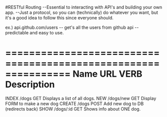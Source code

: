 #RESTful Routing
--Essential to interacting with API's and building your own app.
--Just a protocol, so you can (technically) do whatever you want, but
  it's a good idea to follow this since everyone should.

ex.) api.github.com/users -- get's all the users from github api 
                          -- predictable and easy to use.

===============================================================
Name     URL          VERB     Description
===============================================================
INDEX   /dogs         GET      Displays a list of all dogs. 
NEW     /dogs/new     GET      Display FORM to make a new dog
CREATE  /dogs         POST     Add new dog to DB (redirects back)
SHOW    /dogs/:id     GET      Shows info about ONE dog.